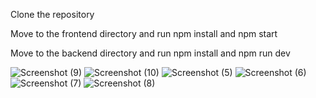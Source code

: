 Clone the repository

Move to the frontend directory and run npm install and npm start

Move to the backend directory and run npm install and npm run dev

![Screenshot (9)](https://github.com/user-attachments/assets/7368b69c-3408-4bfd-8ea3-1465207740ca)
![Screenshot (10)](https://github.com/user-attachments/assets/1e85797b-10c4-4923-9c27-eb911f787c1b)
![Screenshot (5)](https://github.com/user-attachments/assets/5c1c9ccd-7d8b-4b67-8f2d-73c109319427)
![Screenshot (6)](https://github.com/user-attachments/assets/1f62d12a-7caa-4b01-9b15-59e87930d767)
![Screenshot (7)](https://github.com/user-attachments/assets/897bbfa7-b11b-4823-94f8-20caa73528e8)
![Screenshot (8)](https://github.com/user-attachments/assets/04d51119-73dd-489f-8d0c-f5ab924bf86b)
